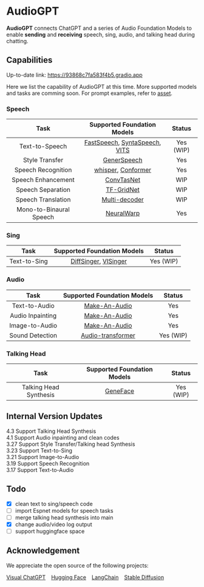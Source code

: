 # AudioGPT

**AudioGPT** connects ChatGPT and a series of Audio Foundation Models to enable **sending** and **receiving** speech, sing, audio, and talking head during chatting.


## Capabilities

Up-to-date link: https://93868c7fa583f4b5.gradio.app

Here we list the capability of AudioGPT at this time. More supported models and tasks are comming soon. For prompt examples, refer to [asset](assets/README.md).

### Speech
|           Task            |   Supported Foundation Models   | Status |
|:-------------------------:|:-------------------------------:|:------:|
|      Text-to-Speech       | [FastSpeech](), [SyntaSpeech](), [VITS]() |  Yes (WIP)   |
|      Style Transfer       |         [GenerSpeech]()         |  Yes   |
|    Speech Recognition     |           [whisper](), [Conformer]()           |  Yes   |
|    Speech Enhancement     |          [ConvTasNet]()         |  WIP   |
|    Speech Separation      |          [TF-GridNet]()         |  WIP   |
|    Speech Translation     |          [Multi-decoder]()      |  WIP   |
|  Mono-to-Binaural Speech  |          [NeuralWarp]()         |  Yes   |

### Sing

|           Task            |   Supported Foundation Models   | Status |
|:-------------------------:|:-------------------------------:|:------:|
|       Text-to-Sing        |         [DiffSinger](), [VISinger]()          |  Yes (WIP)   |

### Audio
|       Task       | Supported Foundation Models |  Status   |
|:----------------:|:---------------------------:|:---------:|
|  Text-to-Audio   |      [Make-An-Audio]()      |    Yes    |
| Audio Inpainting |      [Make-An-Audio]()      |    Yes    |
|  Image-to-Audio  |      [Make-An-Audio]()      |    Yes    |
| Sound Detection  |    [Audio-transformer]()    | Yes (WIP) |


### Talking Head

|           Task            |   Supported Foundation Models   |   Status   |
|:-------------------------:|:-------------------------------:|:----------:|
|  Talking Head Synthesis   |          [GeneFace]()           | Yes (WIP)  |

## Internal Version Updates
4.3 Support Talking Head Synthesis\
4.1 Support Audio inpainting and clean codes\
3.27 Support Style Transfer/Talking head Synthesis\
3.23 Support Text-to-Sing\
3.21 Support Image-to-Audio\
3.19 Support Speech Recognition\
3.17 Support Text-to-Audio

## Todo
- [x] clean text to sing/speech code
- [ ] import Espnet models for speech tasks
- [ ] merge talking head synthesis into main
- [x] change audio/video log output
- [ ] support huggingface space

## Acknowledgement
We appreciate the open source of the following projects:

[Visual ChatGPT](https://github.com/microsoft/visual-chatgpt) &#8194;
[Hugging Face](https://github.com/huggingface) &#8194;
[LangChain](https://github.com/hwchase17/langchain) &#8194;
[Stable Diffusion](https://github.com/CompVis/stable-diffusion) &#8194;

